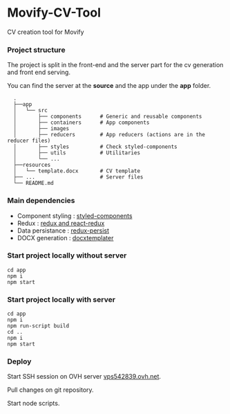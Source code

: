 # Movify-CV-Tool
CV creation tool for Movify

### Project structure

The project is split in the front-end and the server part for the cv generation and front end serving.

You can find the server at the **source** and the app under the **app** folder.

```
  .
  ├──app
  │   └── src
  │       ├── components      # Generic and reusable components
  │       ├── containers      # App components
  │       ├── images
  │       ├── reducers        # App reducers (actions are in the reducer files)
  │       ├── styles          # Check styled-components
  │       ├── utils           # Utilitaries
  │       └── ...
  ├──resources
  │   └── template.docx       # CV template
  ├── ...                     # Server files
  └── README.md
```

### Main dependencies

- Component styling : [styled-components](https://www.styled-components.com/)
- Redux : [redux and react-redux](https://github.com/reduxjs/react-redux)
- Data persistance : [redux-persist](https://github.com/rt2zz/redux-persist)
- DOCX generation : [docxtemplater](https://docxtemplater.com/)

### Start project locally without server

```
cd app
npm i
npm start
```

### Start project locally with server

```
cd app
npm i
npm run-script build
cd ..
npm i
npm start
```

### Deploy

Start SSH session on OVH server [vps542839.ovh.net](http://vps542839.ovh.net).

Pull changes on git repository.

Start node scripts.
